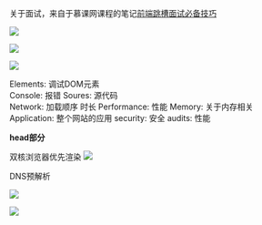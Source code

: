 关于面试，来自于慕课网课程的笔记[前端跳槽面试必备技巧](https://coding.imooc.com/class/129.html)


![](https://upload-images.jianshu.io/upload_images/9249356-3082b834a855416e.png?imageMogr2/auto-orient/strip%7CimageView2/2/w/1240)

![](https://upload-images.jianshu.io/upload_images/9249356-636586d895ce013e.png?imageMogr2/auto-orient/strip%7CimageView2/2/w/1240)

![](https://upload-images.jianshu.io/upload_images/9249356-15450d308da8defb.png?imageMogr2/auto-orient/strip%7CimageView2/2/w/1240)

Elements: 调试DOM元素   
Console:    报错
Soures: 源代码  
Network:    加载顺序 时长
Performance: 性能
Memory: 关于内存相关    
Application:    整个网站的应用
security: 安全
audits: 性能

**head部分**

双核浏览器优先渲染
![](https://upload-images.jianshu.io/upload_images/9249356-38a42469023e5de3.png?imageMogr2/auto-orient/strip%7CimageView2/2/w/1240)

DNS预解析

![](https://upload-images.jianshu.io/upload_images/9249356-c4170275d1dd017d.png?imageMogr2/auto-orient/strip%7CimageView2/2/w/1240)

![](https://upload-images.jianshu.io/upload_images/9249356-ce93be551b4f2f47.png?imageMogr2/auto-orient/strip%7CimageView2/2/w/1240)

